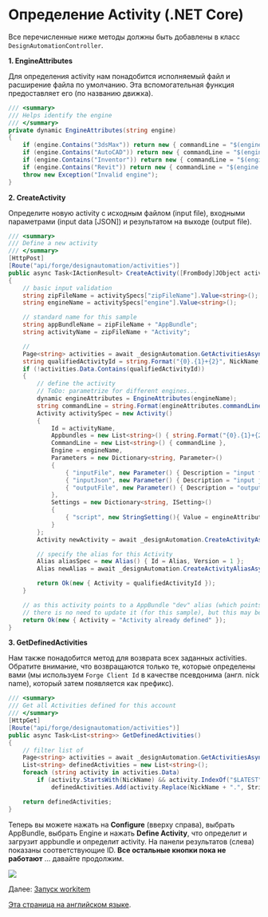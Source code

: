 # Определение Activity (.NET Core)

Все перечисленные ниже методы должны быть добавлены в класс `DesignAutomationController`.

**1. EngineAttributes**

Для определения activity нам понадобится исполняемый файл и расширение файла по умолчанию. Эта вспомогательная функция предоставляет его (по названию движка).

```csharp
/// <summary>
/// Helps identify the engine
/// </summary>
private dynamic EngineAttributes(string engine)
{
    if (engine.Contains("3dsMax")) return new { commandLine = "$(engine.path)\\3dsmaxbatch.exe -sceneFile \"$(args[inputFile].path)\" $(settings[script].path)", extension = "max", script = "da = dotNetClass(\"Autodesk.Forge.Sample.DesignAutomation.Max.RuntimeExecute\")\nda.ModifyWindowWidthHeight()\n" };
    if (engine.Contains("AutoCAD")) return new { commandLine = "$(engine.path)\\accoreconsole.exe /i \"$(args[inputFile].path)\" /al \"$(appbundles[{0}].path)\" /s $(settings[script].path)", extension = "dwg", script = "UpdateParam\n" };
    if (engine.Contains("Inventor")) return new { commandLine = "$(engine.path)\\inventorcoreconsole.exe /i \"$(args[inputFile].path)\" /al \"$(appbundles[{0}].path)\"", extension = "ipt", script = string.Empty };
    if (engine.Contains("Revit")) return new { commandLine = "$(engine.path)\\revitcoreconsole.exe /i \"$(args[inputFile].path)\" /al \"$(appbundles[{0}].path)\"", extension = "rvt", script = string.Empty };
    throw new Exception("Invalid engine");
}
```

**2. CreateActivity**

Определите новую activity с исходным файлом (input file), входными параметрами (input data [JSON]) и результатом на выходе (output file).

```csharp
/// <summary>
/// Define a new activity
/// </summary>
[HttpPost]
[Route("api/forge/designautomation/activities")]
public async Task<IActionResult> CreateActivity([FromBody]JObject activitySpecs)
{
    // basic input validation
    string zipFileName = activitySpecs["zipFileName"].Value<string>();
    string engineName = activitySpecs["engine"].Value<string>();

    // standard name for this sample
    string appBundleName = zipFileName + "AppBundle";
    string activityName = zipFileName + "Activity";

    // 
    Page<string> activities = await _designAutomation.GetActivitiesAsync();
    string qualifiedActivityId = string.Format("{0}.{1}+{2}", NickName, activityName, Alias);
    if (!activities.Data.Contains(qualifiedActivityId))
    {
        // define the activity
        // ToDo: parametrize for different engines...
        dynamic engineAttributes = EngineAttributes(engineName);
        string commandLine = string.Format(engineAttributes.commandLine, appBundleName);
        Activity activitySpec = new Activity()
        {
            Id = activityName,
            Appbundles = new List<string>() { string.Format("{0}.{1}+{2}", NickName, appBundleName, Alias) },
            CommandLine = new List<string>() { commandLine },
            Engine = engineName,
            Parameters = new Dictionary<string, Parameter>()
            {
                { "inputFile", new Parameter() { Description = "input file", LocalName = "$(inputFile)", Ondemand = false, Required = true, Verb = Verb.Get, Zip = false } },
                { "inputJson", new Parameter() { Description = "input json", LocalName = "params.json", Ondemand = false, Required = false, Verb = Verb.Get, Zip = false } },
                { "outputFile", new Parameter() { Description = "output file", LocalName = "outputFile." + engineAttributes.extension, Ondemand = false, Required = true, Verb = Verb.Put, Zip = false } }
            },
            Settings = new Dictionary<string, ISetting>()
            {
                { "script", new StringSetting(){ Value = engineAttributes.script } }
            }
        };
        Activity newActivity = await _designAutomation.CreateActivityAsync(activitySpec);

        // specify the alias for this Activity
        Alias aliasSpec = new Alias() { Id = Alias, Version = 1 };
        Alias newAlias = await _designAutomation.CreateActivityAliasAsync(activityName, aliasSpec);

        return Ok(new { Activity = qualifiedActivityId });
    }

    // as this activity points to a AppBundle "dev" alias (which points to the last version of the bundle),
    // there is no need to update it (for this sample), but this may be extended for different contexts
    return Ok(new { Activity = "Activity already defined" });
}
```

**3. GetDefinedActivities**

Нам также понадобится метод для возврата всех заданных activities. Обратите внимание, что возвращаются только те, которые определены вами (мы используем `Forge Client Id` в качестве псевдонима (англ. nick name), который затем появляется как префикс).
 
```csharp
/// <summary>
/// Get all Activities defined for this account
/// </summary>
[HttpGet]
[Route("api/forge/designautomation/activities")]
public async Task<List<string>> GetDefinedActivities()
{
    // filter list of 
    Page<string> activities = await _designAutomation.GetActivitiesAsync();
    List<string> definedActivities = new List<string>();
    foreach (string activity in activities.Data)
        if (activity.StartsWith(NickName) && activity.IndexOf("$LATEST") == -1)
            definedActivities.Add(activity.Replace(NickName + ".", String.Empty));

    return definedActivities;
}
```

Теперь вы можете нажать на **Configure** (вверху справа), выбрать AppBundle, выбрать Engine и нажать **Define Activity**, что определит и загрузит appbundle и определит activity. На панели результатов (слева) показаны соответствующие ID. **Все остальные кнопки пока не работают** ... давайте продолжим.

![](_media/designautomation/define_activity.gif)

Далее: [Запуск workitem](designautomation/workitem/)

[Эта страница на английском языке](https://learnforge.autodesk.io/#/designautomation/activity/netcore).
